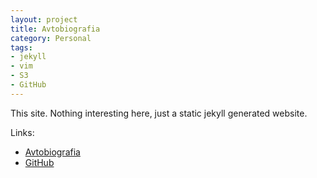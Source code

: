 ```yaml
---
layout: project
title: Avtobiografia
category: Personal
tags:
- jekyll
- vim
- S3
- GitHub
---
```


This site. Nothing interesting here, just a static jekyll generated website.

Links:

* [Avtobiografia](http://www.avtobiografia.com)
* [GitHub](https://github.com/aquilax/www.avtobiografia.com)
